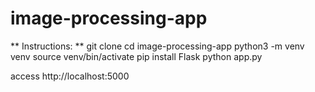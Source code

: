 # image-processing-app

**
Instructions:
**
git clone 
cd image-processing-app
python3 -m venv venv
source venv/bin/activate
pip install Flask
python app.py

access http://localhost:5000
